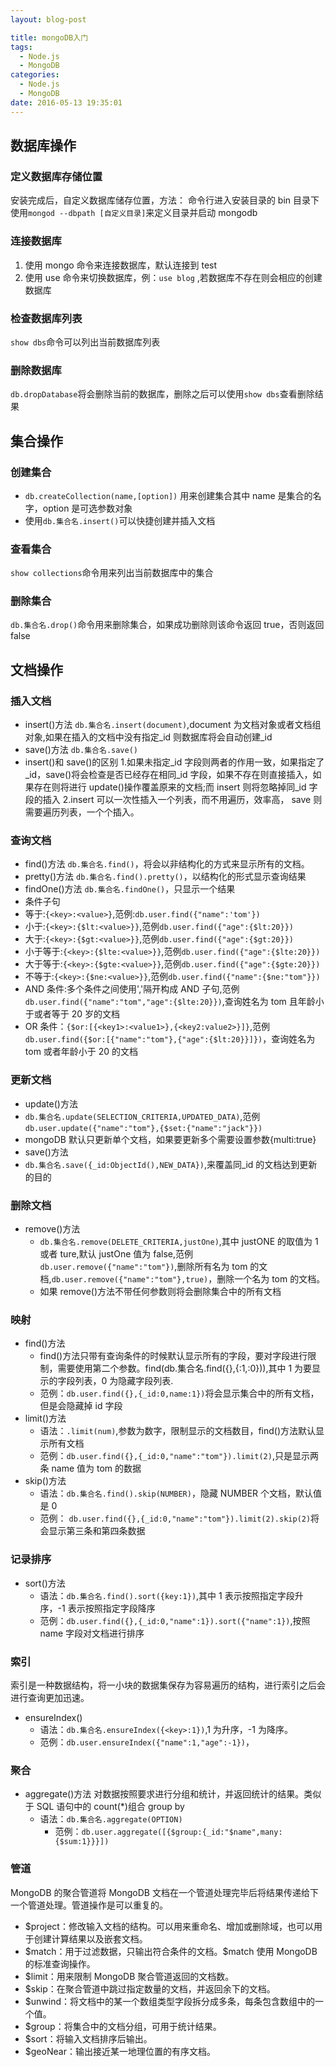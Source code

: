 ```yaml
---
layout: blog-post

title: mongoDB入门
tags:
  - Node.js
  - MongoDB
categories:
  - Node.js
  - MongoDB
date: 2016-05-13 19:35:01
---
```


## 数据库操作

### 定义数据库存储位置

安装完成后，自定义数据库储存位置，方法：
命令行进入安装目录的 bin 目录下使用`mongod --dbpath [自定义目录]`来定义目录并启动 mongodb

### 连接数据库

1. 使用 mongo 命令来连接数据库，默认连接到 test
2. 使用 use 命令来切换数据库，例：`use blog` ,若数据库不存在则会相应的创建数据库

### 检查数据库列表

`show dbs`命令可以列出当前数据库列表

### 删除数据库

`db.dropDatabase`将会删除当前的数据库，删除之后可以使用`show dbs`查看删除结果

## 集合操作

### 创建集合

- `db.createCollection(name,[option])` 用来创建集合其中 name 是集合的名字，option 是可选参数对象
- 使用`db.集合名.insert()`可以快捷创建并插入文档

### 查看集合

`show collections`命令用来列出当前数据库中的集合

### 删除集合

`db.集合名.drop()`命令用来删除集合，如果成功删除则该命令返回 true，否则返回 false

## 文档操作

### 插入文档

- insert()方法
  `db.集合名.insert(document)`,document 为文档对象或者文档组对象,如果在插入的文档中没有指定\_id 则数据库将会自动创建\_id
- save()方法
  `db.集合名.save()`
- insert()和 save()的区别 1.如果未指定\_id 字段则两者的作用一致，如果指定了\_id，save()将会检查是否已经存在相同\_id 字段，如果不存在则直接插入，如果存在则将进行 update()操作覆盖原来的文档;而 insert 则将忽略掉同\_id 字段的插入
  2.insert 可以一次性插入一个列表，而不用遍历，效率高， save 则需要遍历列表，一个个插入。

### 查询文档

- find()方法
  `db.集合名.find()`，将会以非结构化的方式来显示所有的文档。
- pretty()方法
  `db.集合名.find().pretty()`，以结构化的形式显示查询结果
- findOne()方法
  `db.集合名.findOne()`，只显示一个结果
- 条件子句
- 等于:`{<key>:<value>}`,范例:`db.user.find({"name":'tom'})`
- 小于:`{<key>:{$lt:<value>}}`,范例`db.user.find({"age":{$lt:20}})`
- 大于:`{<key>:{$gt:<value>}}`,范例`db.user.find({"age":{$gt:20}})`
- 小于等于:`{<key>:{$lte:<value>}}`,范例`db.user.find({"age":{$lte:20}})`
- 大于等于:`{<key>:{$gte:<value>}}`,范例`db.user.find({"age":{$gte:20}})`
- 不等于:`{<key>:{$ne:<value>}}`,范例`db.user.find({"name":{$ne:"tom"}})`
- AND 条件:多个条件之间使用','隔开构成 AND 子句,范例`db.user.find({"name":"tom","age":{$lte:20}})`,查询姓名为 tom 且年龄小于或者等于 20 岁的文档
- OR 条件：`{$or:[{<key1>:<value1>},{<key2:value2>}]}`,范例`db.user.find({$or:[{"name":"tom"},{"age":{$lt:20}}]})`，查询姓名为 tom 或者年龄小于 20 的文档

### 更新文档

- update()方法
- `db.集合名.update(SELECTION_CRITERIA,UPDATED_DATA)`,范例`db.user.update({"name":"tom"},{$set:{"name":"jack"}})`
- mongoDB 默认只更新单个文档，如果要更新多个需要设置参数{multi:true}
- save()方法
- `db.集合名.save({_id:ObjectId(),NEW_DATA})`,来覆盖同\_id 的文档达到更新的目的

### 删除文档

- remove()方法
  - `db.集合名.remove(DELETE_CRITERIA,justOne)`,其中 justONE 的取值为 1 或者 ture,默认 justOne 值为 false,范例`db.user.remove({"name":"tom"})`,删除所有名为 tom 的文档,`db.user.remove({"name":"tom"},true)`，删除一个名为 tom 的文档。
  - 如果 remove()方法不带任何参数则将会删除集合中的所有文档

### 映射

- find()方法
  - find()方法只带有查询条件的时候默认显示所有的字段，要对字段进行限制，需要使用第二个参数。find(db.集合名.find({},{<key1>:1,<key2>:0})),其中 1 为要显示的字段列表，0 为隐藏字段列表.
  - 范例：`db.user.find({},{_id:0,name:1})`将会显示集合中的所有文档，但是会隐藏掉 id 字段
- limit()方法
  - 语法：`.limit(num)`,参数为数字，限制显示的文档数目，find()方法默认显示所有文档
  - 范例：`db.user.find({},{_id:0,"name":"tom"}).limit(2)`,只是显示两条 name 值为 tom 的数据
- skip()方法
  - 语法：`db.集合名.find().skip(NUMBER)`，隐藏 NUMBER 个文档，默认值是 0
  - 范例： `db.user.find({},{_id:0,"name":"tom"}).limit(2).skip(2)`将会显示第三条和第四条数据

### 记录排序

- sort()方法
  - 语法：`db.集合名.find().sort({key:1})`,其中 1 表示按照指定字段升序，-1 表示按照指定字段降序
  - 范例：`db.user.find({},{_id:0,"name":1}).sort({"name":1})`,按照 name 字段对文档进行排序

### 索引

索引是一种数据结构，将一小块的数据集保存为容易遍历的结构，进行索引之后会进行查询更加迅速。

- ensureIndex()
  - 语法：`db.集合名.ensureIndex({<key>:1})`,1 为升序，-1 为降序。
  - 范例：`db.user.ensureIndex({"name":1,"age":-1})`，

### 聚合

- aggregate()方法
  对数据按照要求进行分组和统计，并返回统计的结果。类似于 SQL 语句中的 count(\*)组合 group by
  - 语法：`db.集合名.aggregate(OPTION)`
    - 范例：`db.user.aggregate([{$group:{_id:"$name",many:{$sum:1}}}])`

### 管道

MongoDB 的聚合管道将 MongoDB 文档在一个管道处理完毕后将结果传递给下一个管道处理。管道操作是可以重复的。

- \$project：修改输入文档的结构。可以用来重命名、增加或删除域，也可以用于创建计算结果以及嵌套文档。
- \$match：用于过滤数据，只输出符合条件的文档。\$match 使用 MongoDB 的标准查询操作。
- \$limit：用来限制 MongoDB 聚合管道返回的文档数。
- \$skip：在聚合管道中跳过指定数量的文档，并返回余下的文档。
- \$unwind：将文档中的某一个数组类型字段拆分成多条，每条包含数组中的一个值。
- \$group：将集合中的文档分组，可用于统计结果。
- \$sort：将输入文档排序后输出。
- \$geoNear：输出接近某一地理位置的有序文档。
